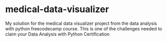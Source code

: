 # medical-data-visualizer
My solution for the medical data visualizer project from the data analysis with python freecodecamp course. This is one of the challenges needed to claim your Data Analysis with Python Certification
